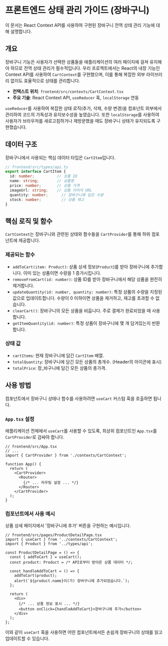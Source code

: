 # 프론트엔드 상태 관리 가이드 (장바구니)

이 문서는 React Context API를 사용하여 구현된 장바구니 전역 상태 관리 기능에 대해 설명합니다.

## 개요

장바구니 기능은 사용자가 선택한 상품들을 애플리케이션의 여러 페이지에 걸쳐 유지해야 하므로 전역 상태 관리가 필수적입니다.
우리 프로젝트에서는 React의 내장 기능인 Context API를 사용하여 `CartContext`를 구현했으며, 이를 통해 복잡한 외부 라이브러리 없이도 효율적으로 상태를 관리합니다.

-   **컨텍스트 위치**: `frontend/src/contexts/CartContext.tsx`
-   **주요 기술**: React Context API, `useReducer` 훅, `localStorage` 연동

`useReducer`를 사용하여 복잡한 상태 로직(추가, 삭제, 수량 변경)을 컴포넌트 외부에서 관리하여 코드의 가독성과 유지보수성을 높였습니다. 또한 `localStorage`를 사용하여 사용자가 브라우저를 새로고침하거나 재방문했을 때도 장바구니 상태가 유지되도록 구현했습니다.

## 데이터 구조

장바구니에서 사용되는 핵심 데이터 타입은 `CartItem`입니다.

```typescript
// frontend/src/types/api.ts
export interface CartItem {
  id: number;          // 상품 ID
  name: string;        // 상품명
  price: number;       // 상품 가격
  imageUrl: string;    // 상품 이미지 URL
  quantity: number;      // 장바구니에 담은 수량
  stock: number;         // 상품 재고
}
```

## 핵심 로직 및 함수

`CartContext`는 장바구니와 관련된 상태와 함수들을 `CartProvider`를 통해 하위 컴포넌트에 제공합니다.

### 제공되는 함수

-   `addToCart(item: Product)`: 상품 상세 정보(`Product`)를 받아 장바구니에 추가합니다. 이미 있는 상품이면 수량을 1 증가시킵니다.
-   `removeFromCart(id: number)`: 상품 ID를 받아 장바구니에서 해당 상품을 완전히 제거합니다.
-   `updateQuantity(id: number, quantity: number)`: 특정 상품의 수량을 지정된 값으로 업데이트합니다. 수량이 0 이하이면 상품을 제거하고, 재고를 초과할 수 없습니다.
-   `clearCart()`: 장바구니의 모든 상품을 비웁니다. 주로 결제가 완료되었을 때 사용합니다.
-   `getItemQuantity(id: number)`: 특정 상품이 장바구니에 몇 개 담겨있는지 반환합니다.

### 상태 값

-   `cartItems`: 현재 장바구니에 담긴 `CartItem` 배열.
-   `totalQuantity`: 장바구니에 담긴 모든 상품의 총개수. (Header의 아이콘에 표시)
-   `totalPrice`: 장_바구니에 담긴 모든 상품의 총가격.

## 사용 방법

컴포넌트에서 장바구니 상태나 함수를 사용하려면 `useCart` 커스텀 훅을 호출하면 됩니다.

### `App.tsx` 설정

애플리케이션 전체에서 `useCart`를 사용할 수 있도록, 최상위 컴포넌트인 `App.tsx`를 `CartProvider`로 감싸야 합니다.

```tsx
// frontend/src/App.tsx
// ...
import { CartProvider } from './contexts/CartContext';

function App() {
  return (
    <CartProvider>
      <Router>
        {/* ... 라우팅 설정 ... */}
      </Router>
    </CartProvider>
  );
}
```

### 컴포넌트에서 사용 예시

상품 상세 페이지에서 '장바구니에 추가' 버튼을 구현하는 예시입니다.

```tsx
// frontend/src/pages/ProductDetailPage.tsx
import { useCart } from '../contexts/CartContext';
import { Product } from '../types/api';

const ProductDetailPage = () => {
  const { addToCart } = useCart();
  const product: Product = /* API로부터 받아온 상품 데이터 */;

  const handleAddToCart = () => {
    addToCart(product);
    alert(`${product.name}이(가) 장바구니에 추가되었습니다.`);
  };

  return (
    <div>
      {/* ... 상품 정보 표시 ... */}
      <button onClick={handleAddToCart}>장바구니에 추가</button>
    </div>
  );
};
```

이와 같이 `useCart` 훅을 사용하면 어떤 컴포넌트에서든 손쉽게 장바구니의 상태를 읽고 업데이트할 수 있습니다. 